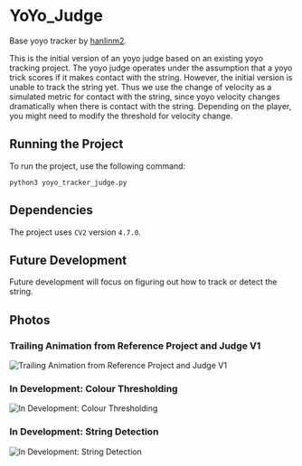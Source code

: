 # YoYo_Judge
Base yoyo tracker by [hanlinm2](https://github.com/hanlinm2/yoyo_tracking_vfx).

This is the initial version of an yoyo judge based on an existing yoyo tracking project. The yoyo judge operates under the assumption that a yoyo trick scores if it makes contact with the string. However, the initial version is unable to track the string yet. Thus we use the change of velocity as a simulated metric for contact with the string, since yoyo velocity changes dramatically when there is contact with the string. Depending on the player, you might need to modify the threshold for velocity change.

## Running the Project

To run the project, use the following command:

```python3 yoyo_tracker_judge.py```

## Dependencies

The project uses `CV2` version `4.7.0`.

## Future Development

Future development will focus on figuring out how to track or detect the string.

## Photos 

### Trailing Animation from Reference Project and Judge V1
![Trailing Animation from Reference Project and Judge V1](./photos/trailing_and_score.png)

### In Development: Colour Thresholding
![In Development: Colour Thresholding](./photos/colour_profile.png)

### In Development: String Detection
![In Development: String Detection](./photos/string_detect_before_after.png)